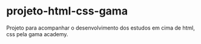 # projeto-html-css-gama

Projeto para acompanhar o desenvolvimento dos estudos em cima de html, css pela gama academy.

